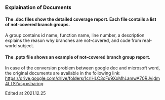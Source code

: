 ### Explaination of Documents
#### The .doc files show the detailed coverage report. Each file contails a list of not-covered branch groups.
A group contains id name, function name, line number, a description explains the reason why branches are not-covered, and code from real-world subject.

#### The .pptx file shows an example of not-covered branch group report.


In case of the conversion problem between google doc and microsoft word, the original documents are available in the following link:
https://drive.google.com/drive/folders/1crlHLC3cFu9XxMhLamwA70RJvjdm4LTS?usp=sharing

Edited at 2021.12.25
